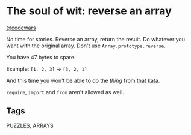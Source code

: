 # The soul of wit: reverse an array

[@codewars](https://www.codewars.com/kata/59b81886460387d8fc000043)

No time for stories. Reverse an array, return the result. Do whatever you want with the original array. Don't use `Array.prototype.reverse`.

You have 47 bytes to spare.

Example: `[1, 2, 3]` → `[3, 2, 1]`

And this time you won't be able to do the *thing* from [that kata](https://www.codewars.com/kata/reverse-it-quickly).

`require`, `import` and `from` aren't allowed as well.

## Tags

PUZZLES, ARRAYS

